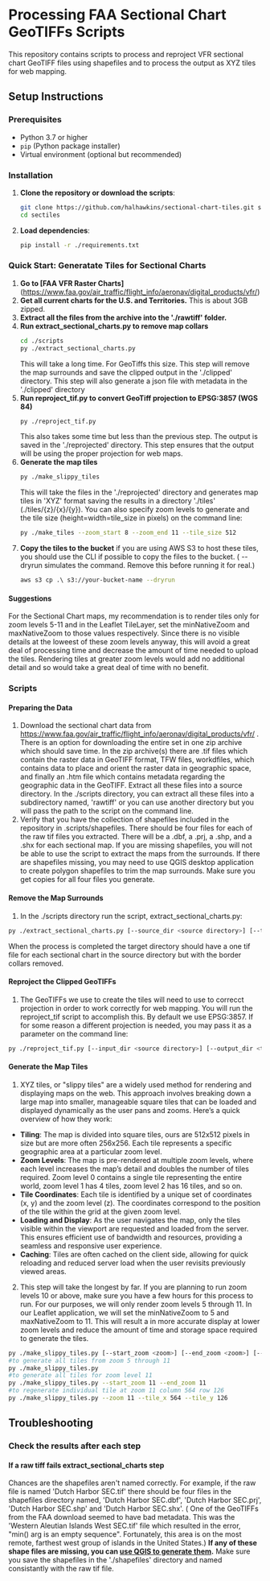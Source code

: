 # Processing FAA Sectional Chart GeoTIFFs Scripts

This repository contains scripts to process and reproject VFR sectional chart GeoTIFF files using shapefiles and to process the output as XYZ tiles for web mapping.

## Setup Instructions

### Prerequisites

- Python 3.7 or higher
- `pip` (Python package installer)
- Virtual environment (optional but recommended)

### Installation

1. **Clone the repository or download the scripts**:
   ```bash
   git clone https://github.com/halhawkins/sectional-chart-tiles.git sectiles
   cd sectiles
2. **Load dependencies**:
   ```bash
   pip install -r ./requirements.txt
### Quick Start: Generatate Tiles for Sectional Charts

 1. **Go to [FAA VFR Raster Charts]** (https://www.faa.gov/air_traffic/flight_info/aeronav/digital_products/vfr/)
 2. **Get all current charts for the U.S. and Territories.** This is about 3GB zipped. 
 3. **Extract all the files from the archive into the './rawtiff' folder.**
 4. **Run extract_sectional_charts.py to remove map collars**
      ```bash
      cd ./scripts
      py ./extract_sectional_charts.py
      ```
      This will take a long time. For GeoTiffs this size. This step will remove the map surrounds and save the clipped output in the './clipped' directory. 
      This step will also generate a json file with metadata in the './clipped' directory
 5. **Run reproject_tif.py to convert GeoTiff projection to EPSG:3857 (WGS 84)**
      ```bash
      py ./reproject_tif.py
      ```
    This also takes some time but less than the previous step. The output is saved in the './reprojected' directory. This step ensures that the output will be using the proper projection for web maps. 
 6. **Generate the map tiles**
      ```bash
      py ./make_slippy_tiles
      ```
      This will take the files in the './reprojected' directory and generates map tiles in 'XYZ' format saving the results in a directory './tiles' (./tiles/{z}/{x}/{y}).
      You can also specify zoom levels to generate and the tile size (height=width=tile_size in pixels) on the command line: 
      ```bash
      py ./make_tiles --zoom_start 8 --zoom_end 11 --tile_size 512
      ```
 7. **Copy the tiles to the bucket**
     if you are using AWS S3 to host these tiles, you should use the CLI if possible to copy the files to the bucket. ( --dryrun simulates the command. Remove this before running it for real.)
     ```bash
     aws s3 cp .\ s3://your-bucket-name --dryrun 
     ```
#### Suggestions ####
For the Sectional Chart maps, my recommendation is to render tiles only for zoom levels 5-11 and in the Leaflet TileLayer, set the minNativeZoom and maxNativeZoom to those values respectively. Since there is no visible details at the loweest of these zoom levels anyway, this will avoid a great deal of processing time and decrease the amount of time needed to upload the tiles. Rendering tiles at greater zoom levels would add no additional detail and so would take a great deal of time with no benefit.
### Scripts ###
#### Preparing the Data ####
 1. Download the sectional chart data from https://www.faa.gov/air_traffic/flight_info/aeronav/digital_products/vfr/ . There is an option for downloading the entire set in one zip archive which should save time. In the zip archive(s) there are .tif files which contain the raster data in GeoTIFF format, TFW files, workdfiles, which contains data to place and orient the raster data in geographic space, and finally an .htm file which contains metadata regarding the geographic data in the GeoTIFF. Extract all these files into a source directory. In the ./scripts directory, you can extract all these files into a subdirectory named, 'rawtiff' or you can use another directory but you will pass the path to the script on the command line.
 2. Verify that you have the collection of shapefiles included in the repository in .scripts/shapefiles. There should be four files for each of the raw tif files you extracted. There will be a .dbf, a .prj, a .shp, and a .shx for each sectional map. If you are missing shapefiles, you will not be able to use the script to extract the maps from the surrounds. If there are shapefiles missing, you may need to use QGIS desktop application to create polygon shapefiles to trim the map surrounds. Make sure you get copies for all four files you generate. 
#### Remove the Map Surrounds ####
 1. In the ./scripts directory run the script, extract_sectional_charts.py:
   ```bash
   py ./extract_sectional_charts.py [--source_dir <source directory>] [--target_dir <target directory>]
   ```
   When the process is completed the target directory should have a one tif file for each sectional chart in the source directory but with the border collars removed.
#### Reproject the Clipped GeoTIFFs ####
 1. The GeoTIFFs we use to create the tiles will need to use to correcct projection in order to work correctly for web mapping. You will run the reproject_tif script to accomplish this. By default we use EPSG:3857. If for some reason a different projection is needed, you may pass it as a parameter on the command line:
 ```bash
 py ./reproject_tif.py [--input_dir <source directory>] [--output_dir <target directory>] [--target_crs <EPSG:3857>] [--nodata_value <color index>]
 ```
#### Generate the Map Tiles ####
 1. XYZ tiles, or "slippy tiles" are a widely used method for rendering and displaying maps on the web. This approach involves breaking down a large map into smaller, manageable square tiles that can be loaded and displayed dynamically as the user pans and zooms. Here’s a quick overview of how they work:
  - **Tiling**: The map is divided into square tiles, ours are 512x512 pixels in size but are more often 256x256. Each tile represents a specific geographic area at a particular zoom level.
  - **Zoom Levels**: The map is pre-rendered at multiple zoom levels, where each level increases the map’s detail and doubles the number of tiles required. Zoom level 0 contains a single tile representing the entire world, zoom level 1 has 4 tiles, zoom level 2 has 16 tiles, and so on.
  - **Tile Coordinates**: Each tile is identified by a unique set of coordinates (x, y) and the zoom level (z). The coordinates correspond to the position of the tile within the grid at the given zoom level.
  - **Loading and Display**: As the user navigates the map, only the tiles visible within the viewport are requested and loaded from the server. This ensures efficient use of bandwidth and resources, providing a seamless and responsive user experience.
  - **Caching**: Tiles are often cached on the client side, allowing for quick reloading and reduced server load when the user revisits previously viewed areas.
 2. This step will take the longest by far. If you are planning to run zoom levels 10 or above, make sure you have a few hours for this process to run. For our purposes, we will only render zoom levels 5 through 11. In our Leaflet application, we will set the minNativeZoom to 5 and maxNativeZoom to 11. This will result a in more accurate display at lower zoom levels and reduce the amount of time and storage space required to generate the tiles.
 ```bash
 py ./make_slippy_tiles.py [--start_zoom <zoom>] [--end_zoom <zoom>] [--input_dir <source directory>] [--output_dir <target directory>] [--zoom <zoom level for regeneration>] [--tile_x <tile column for regeneration>] [--tile_y <tile row for regeneration>]
 #to generate all tiles from zoom 5 through 11
 py ./make_slippy_tiles.py
 #to generate all tiles for zoom level 11
 py ./make_slippy_tiles.py --start_zoom 11 --end_zoom 11
 #to regenerate individual tile at zoom 11 column 564 row 126
 py ./make_slippy_tiles.py --zoom 11 --tile_x 564 --tile_y 126
 ```
## Troubleshooting
### Check the results after each step
   #### If a raw tiff fails extract_sectional_charts step
   Chances are the shapefiles aren't named correctly. For example, if the raw file is named 'Dutch Harbor SEC.tif' there should be four files in the shapefiles directory named, 'Dutch Harbor SEC.dbf', 'Dutch Harbor SEC.prj', 'Dutch Harbor SEC.shp' and 'Dutch Harbor SEC.shx'. ( One of the GeoTIFFs from the FAA download seemed to have bad metadata. This was the 'Western Aleutian Islands West SEC.tif' file which resulted in the error, "min() arg is an empty sequence". Fortunately, this area is on the most remote, farthest west group of islands in the United States.)
   **If any of these shape files are missing, you can [use QGIS to generate them](https://arc2qgis.github.io/Basics/exporting_data.html).** Make sure you save the shapefiles in the './shapefiles' directory and named consistantly with the raw tif file.